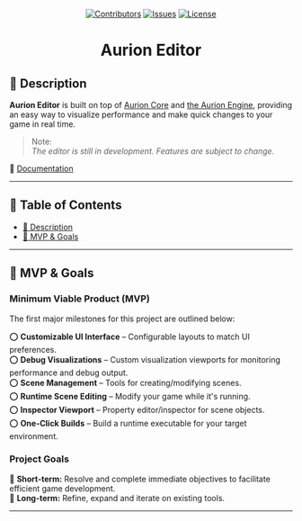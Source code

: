<div align="center">

<a href="https://github.com/krytanik/aurion-core/graphs/contributors">![Contributors](https://img.shields.io/github/contributors/krytanik/aurion-core)</a>
<a href="https://github.com/krytanik/aurion-core/issues">![Issues](https://img.shields.io/github/issues/krytanik/aurion-core)</a>
<a href="">![License](https://img.shields.io/github/license/krytanik/aurion-core)</a>

<h1>Aurion Editor</h1>

</div>

## **📝 Description** 

**Aurion Editor** is built on top of [Aurion Core](https://github.com/KrytaniK/aurion-core) and [the Aurion Engine](https://github.com/KrytaniK/aurion-engine), providing an easy way to visualize performance and make quick changes to your game in real time.

> Note:  
> _The editor is still in development. Features are subject to change._

:page_with_curl: [Documentation]()

---

## **📜 Table of Contents**

- [📝 Description](#-description)
- [🎯 MVP & Goals](#-mvp--goals)
<!---
- [🚀 Getting Started](#-getting-started)
- [📦 Building & Installation](#-building--installation)
- [🛣️ Roadmap](#-roadmap)
- [🤝 Contributing](#-contributing)
- [📄 License](#-license)
--->

---

## **🎯 MVP & Goals**

### **Minimum Viable Product (MVP)**

The first major milestones for this project are outlined below:

:o: **Customizable UI Interface** – Configurable layouts to match UI preferences.  
:o: **Debug Visualizations** – Custom visualization viewports for monitoring performance and debug output.   
:o: **Scene Management** – Tools for creating/modifying scenes.  
:o: **Runtime Scene Editing** – Modify your game while it's running.  
:o: **Inspector Viewport** – Property editor/inspector for scene objects.  
:o: **One-Click Builds** – Build a runtime executable for your target environment.  

### **Project Goals**

📌 **Short-term:** Resolve and complete immediate objectives to facilitate efficient game development.  
📌 **Long-term:** Refine, expand and iterate on existing tools.

---

<!---
## **🚀 Getting Started**

Pre-compiled binaries for each platform can be found [Here]()
--->

<!---
### **🔹 Prerequisites**

- **OS Support:** Windows, Mac , Linux
- **Dependencies:** List required dependencies.
- **Compiler:** Minimum compiler versions & requirements.
--->

<!---
### **🔹 Installation**

```sh
# Clone the repository
git clone https://github.com/your-org/repo-name.git
cd repo-name

# Build with Premake
premake5 vs2022  # (or gmake2 for Linux/macOS)

# Compile
make               # Linux/macOS
MSBuild solution.sln  # Windows

# Run the application (if applicable)
./bin/Debug/project-name
```
--->

